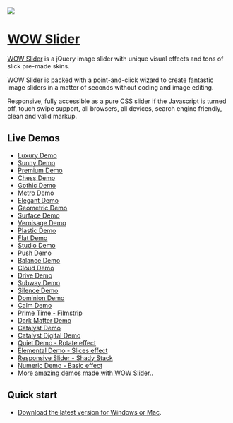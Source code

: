 <a href="http://wowslider.com/">
  <img src="http://wowslider.com/images/wowslider-demos800.jpg">
</a>

# [WOW Slider](http://wowslider.com/)

[WOW Slider](http://wowslider.com/) is a jQuery image slider with unique  visual effects 
and tons of slick pre-made skins. 

WOW Slider is packed with a point-and-click wizard to create fantastic image sliders in a matter of seconds without 
coding and image editing. 

Responsive, fully accessible as a pure CSS slider if the Javascript is turned off, touch swipe support, 
all browsers, all devices,  search engine friendly, clean and valid markup. 

## Live Demos
*    [Luxury Demo](http://wowslider.com/html5-slideshow-luxury-slices-demo.html "HTML5 Slideshow - Luxury Template Demo with Slices effect")
*    [Sunny Demo](http://www.wowslider.com/html5-slider-sunny-fade-demo.html "HTML5 Slider - Sunny Template Demo with Fade effect")
*    [Premium Demo](http://www.wowslider.com/js-image-slider-premium-page-demo.html "JS Image Slider - Premium Template Demo with Page effect")
*    [Chess Demo](http://www.wowslider.com/responsive-slideshow-chess-blinds-demo.html "Responsive slideshow - Chess Template Demo with Blinds effect")
*    [Gothic Demo](http://www.wowslider.com/css3-slider-gothic-domino-demo.html "CSS3 Slider - Gothic Template Demo with Domino effect")
*    [Metro Demo](http://www.wowslider.com/photo-slideshow-metro-rotate-demo.html "Photo slideshow - Metro Template Demo with Rotate effect")
*    [Elegant Demo](http://wowslider.com/slider-jquery-elegant-linear-demo.html "Slider jQuery - Elegant Template Demo with Basic linear effect")
*    [Geometric Demo](http://www.wowslider.com/banner-maker-geometric-kenburns-demo.html "Banner maker - Geometric Template Demo with Ken Burns effect")
*    [Surface Demo](http://www.wowslider.com/slideshow-maker-software-surface-blur-demo.html "Slideshow Maker Software - Surface Template Demo with Blur effect")
*    [Vernisage Demo](http://www.wowslider.com/jquery-carousel-vernisage-stack-v-demo.html "jQuery Carousel - Vernisage Template Demo with Stack vertical effect")
*    [Plastic Demo](http://wowslider.com/css-slideshow-plastic-squares.html "CSS Slideshow - Plastic Template Demo with Squares effect")
*    [Flat Demo](http://www.wowslider.com/jquery-slideshow-flat-slices.html "jQuery Slideshow - Flat Template Demo with Slices effect")
*    [Studio Demo](http://www.wowslider.com/css-slideshow-studio-fade.html "CSS Slideshow - Studio Template Demo with Fade effect")
*    [Push Demo](http://www.wowslider.com/css-image-gallery-push-stack.html "CSS Image Gallery - Push Template Demo with Stack effect")
*    [Balance Demo](http://www.wowslider.com/online-photo-slideshow-balance-blast.html "Online Photo Slideshow - Balance Template Demo")
*    [Cloud Demo](http://www.wowslider.com/photo-slider-cloud-fly.html "Photo Slider - Cloud Template Demo with Fly effect")
*    [Drive Demo](http://www.wowslider.com/online-photo-gallery-drive-rotate.html "Online Photo Gallery - Drive Template Demo with Rotate effect")
*    [Subway Demo](http://www.wowslider.com/web-photo-gallery-subway-basic.html "Web Photo Gallery - Subway Template Demo with Basic effect")
*    [Silence Demo](http://wowslider.com/html-slideshow-silence-blur-demo.html "HTML slideshow - Silence Template Demo with Blur effect")
*    [Dominion Demo](http://www.wowslider.com/html-gallery-dominion-blinds-demo.html "HTML gallery - Dominion Template Demo with Blinds effect")
*    [Calm Demo](http://www.wowslider.com/html-slider-calm-kenburns-demo.html "HTML slider - Calm Template Demo with Ken Burns effect")
*    [Prime Time - Filmstrip](http://wowslider.com/jquery-image-scroller-prime-time-linear-demo.html "jQuery Image Scroller - Prime Time Template Demo with Basic linear effect")
*    [Dark Matter Demo](http://www.wowslider.com/free-image-slider-dark-matter-squares-demo.html "Free image slider - Dark Matter Demo with Squares effect")
*    [Catalyst Demo](http://www.wowslider.com/jquery-banner-rotator-catalyst-fade-demo.html "Jquery banner rotator - Catalyst Template Demo with Fade effect")
*    [Catalyst Digital Demo](http://www.wowslider.com/jquery-picture-slider-catalyst-digital-stack-demo.html "jQuery Picture Slider - Catalyst Digital Template Demo with Stack effect")
*    [Quiet Demo - Rotate effect](http://www.wowslider.com/javascript-slideshow-quiet-rotate-demo.html "Javascript Slideshow - Quiet Template Demo with Rotate effect")
*    [Elemental Demo - Slices effect](http://www.wowslider.com/jquery-slider-css-elemental-slices-demo.html "jQuery Slider CSS - Elemental Slices Demo")
*    [Responsive Slider - Shady Stack](http://wowslider.com/wordpress-gallery-css-shady-stack-v-demo.html "Responsive Slider - Wordpress Shady Stack Demo")
*    [Numeric Demo - Basic effect](http://wowslider.com/html5-image-gallery-numeric-basic-demo.html "HTML5 Image Gallery Numeric Basic Demo")
*    [More amazing demos made with WOW Slider..](http://wowslider.com/jquery-image-rotator-terse-blur-demo.html "jQuery Slider - Terse Blur") 


## Quick start

* [Download the latest version for Windows or Mac](http://wowslider.com/).



